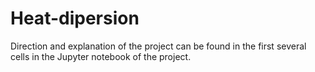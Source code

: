 # Heat-dipersion
Direction and explanation of the project can be found in the first several cells in the Jupyter notebook of the project.

